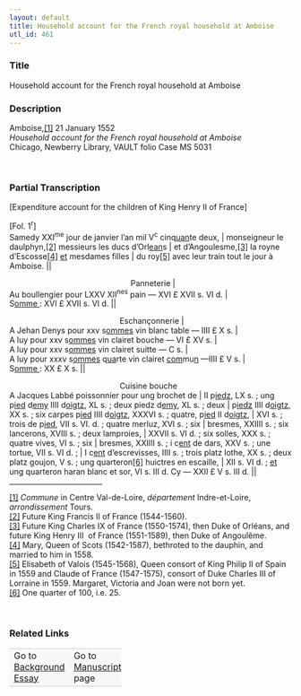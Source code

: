 ```yaml
---  
layout: default  
title: Household account for the French royal household at Amboise  
utl_id: 461
---
```


### Title

Household account for the French royal household at Amboise

### Description

<p>Amboise,<a href="#_ftn1" name="_ftnref1" title="" id="_ftnref1">[1]</a> 21 January 1552<br /><em>Household account for the French royal household at Amboise</em><br />
Chicago, Newberry Library, VAULT folio Case MS 5031</p>
<p> </p>


### Partial Transcription

<p>[Expenditure account for the children of King Henry II of France]</p>
<p>[Fol. 1<sup>r</sup>]<br />
Samedy XXI<sup>me</sup> jour de janvier l’an mil V<sup>c</sup> cinq<u>uan</u>te deux, | monseigneur le daulphyn,<a href="#_ftn2" name="_ftnref2" title="" id="_ftnref2">[2]</a> messieurs les ducs d’Orl<u>ean</u>s | et d’Angoulesme,<a href="#_ftn3" name="_ftnref3" title="" id="_ftnref3">[3]</a> la royne d’Escosse<a href="#_ftn4" name="_ftnref4" title="" id="_ftnref4">[4]</a> <u>et</u> mesdames filles | du roy<a href="#_ftn5" name="_ftnref5" title="" id="_ftnref5">[5]</a> avec leur train tout le jour à Amboise. ||</p>
<p>                                                       Panneterie |<br />
Au boullengier pour LXXV XII<sup>nes</sup> pain — XVI £ XVII s. VI d. |<br />
S<u>omme </u>: XVI £ XVII s. VI d. ||</p>
<p>                                                  Eschançonnerie |<br />
A Jehan Denys pour xxv s<u>ommes</u> vin blanc table — IIII £ X s. |<br />
A luy pour xxv s<u>ommes</u> vin clairet bouche — VI £ XV s. |<br />
A luy pour xxv s<u>ommes</u> vin clairet suitte — C s. |<br />
A luy pour xxxv s<u>ommes</u> q<u>ua</u>rte vin clairet <u>com</u>mu<u>n</u> —IIII £ V s. |<br />
S<u>omme </u>: XX £ X s. ||</p>
<p>                                                  Cuisine bouche<br />
A Jacques Labbé poissonnier pour ung brochet de | II p<u>iedz</u>, LX s. ; ung p<u>ied</u> d<u>emy</u> IIII d<u>oigtz</u>, XL s. ; deux piedz d<u>emy</u>, XL s. ; deux | p<u>iedz</u> IIII d<u>oigtz</u>, XX s. ; six carpes p<u>ied</u> IIII d<u>oigtz</u>, XXXVI s. ; quatre, p<u>ied</u> II d<u>oigtz</u>, | XVI s. ; trois de p<u>ied</u>, VII s. VI. d. ; quatre merluz, XVI s. ; six | bresmes, XXIIII s. ; six lancerons, XVIII s. ; deux lamproies, | XXVII s. VI d. ; six solles, XXX s. ; quatre vives, VI s. ; six | bresmes, XXIIII s. ; i c<u>ent</u> de dars, XXV s. ; une tortue, VII s. VI d. ; | I c<u>ent</u> d’escrevisses, IIII s. ; trois platz lothe, XX s. ; deux platz goujon, V s. ; ung quarteron<a href="#_ftn6" name="_ftnref6" title="" id="_ftnref6">[6]</a> huictres en escaille, | XII s. VI d. ; <u>et</u> ung quarteron haran blanc et sor, VI s. III d. Cy — XXII £ V s. III d. ||</p>
<div>
<hr align="left" size="1" width="33%" /><div id="ftn1">
<a href="#_ftnref1" name="_ftn1" title="" id="_ftn1">[1]</a> <em>Commune</em> in Centre Val-de-Loire, <em>département </em>Indre-et-Loire, <em>arrondissement </em>Tours.
</div>
<div id="ftn2">
<a href="#_ftnref2" name="_ftn2" title="" id="_ftn2">[2]</a> Future King Francis II of France (1544-1560).
</div>
<div id="ftn3">
<a href="#_ftnref3" name="_ftn3" title="" id="_ftn3">[3]</a> Future King Charles IX of France (1550-1574), then Duke of Orléans, and future King Henry III  of France (1551-1589), then Duke of Angoulême.
</div>
<div id="ftn4">
<a href="#_ftnref4" name="_ftn4" title="" id="_ftn4">[4]</a> Mary, Queen of Scots (1542-1587), bethroted to the dauphin, and married to him in 1558.
</div>
<div id="ftn5">
<a href="#_ftnref5" name="_ftn5" title="" id="_ftn5">[5]</a> Elisabeth of Valois (1545-1568), Queen consort of King Philip II of Spain in 1559 and Claude of France (1547-1575), consort of Duke Charles III of Lorraine in 1559. Margaret, Victoria and Joan were not born yet.
</div>
<div id="ftn6">
<a href="#_ftnref6" name="_ftn6" title="" id="_ftn6">[6]</a> One quarter of 100, i.e. 25.
<p> </p>
</div>
</div>


### Related Links

<table border="0.5" cellpadding="1" cellspacing="1" style="width: 200px; background-color:#F8F8F8;">
    <tbody style="border-color:#ccc">
        <tr style="border-color:#ccc">
            <td>Go to <a href="https://centerfordigitalhumanities.github.io/Newberry-French-paleography/_background_essay/461" target="_blank">Background Essay</a></td>
            <td>Go to <a href="https://centerfordigitalhumanities.github.io/Newberry-French-paleography/www/record.html?id=461" target="_blank">Manuscript</a> page</td>
        </tr>
    </tbody>
</table>